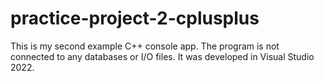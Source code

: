 # practice-project-2-cplusplus

This is my second example C++ console app. The program is not connected to any databases or I/O files. It was developed in Visual Studio 2022.
